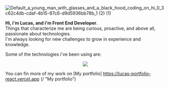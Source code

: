 

![Default_a_young_man_with_glasses_and_a_black_hood_coding_on_hi_0_3c62c4db-cdaf-4b15-87c6-d9d5936bb78b_1 (2) (1)](https://github.com/Lidbetan/Lidbetan/assets/131318671/b664bfc4-aed6-4b8c-8507-a74b857f6fe9) <p>
   <p>
     <strong>Hi, i'm Lucas, and i'm Front End Developer</strong>.<br/>Things that characterize me are being curious, proactive, and above all, passionate about technologies.<br/> I'm always looking for new challenges to grow in experience and knowledge. 
  </p>

Some of the technologies i've been using are: 
  
  <p align="center">
    <a href="https://skillicons.dev">
      <img src="https://skillicons.dev/icons?i=html,css,javascript,typescript,sass,bootstrap,tailwind,react,firebase,git" />
    </a>
  </p>


You can fin more of my work on
[My portfolio] https://lucas-portfolio-react.vercel.app (/ "My portfolio") 
